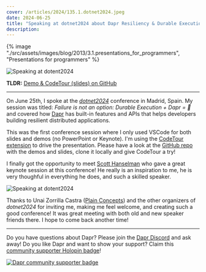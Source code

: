 ```yaml
---
cover: /articles/2024/135.1.dotnet2024.jpeg
date: 2024-06-25
title: "Speaking at dotnet2024 about Dapr Resiliency & Durable Execution"
description:
---
```


{% image "./src/assets/images/blog/2013/3.1.presentations_for_programmers", "Presentations for programmers" %}

![Speaking at dotent2024](/articles/2024/135.1.dotnet2024.jpeg)

**TLDR:** <a href="https://github.com/diagrid-labs/dapr-resiliency-and-durable-execution" target="_blank">Demo & CodeTour (slides) on GitHub</a>

---

On June 25th, I spoke at the [*dotnet2024*](https://dotnetconfspain.com/) conference in Madrid, Spain. My session was titled: *Failure is not an option: Durable Execution + Dapr = 🚀* and covered how [Dapr](https://dapr.io) has built-in features and APIs that helps developers building resilient distributed applications.

This was the first conference session where I only used VSCode for both slides and demos (no PowerPoint or Keynote). I'm using the [CodeTour extension](https://marketplace.visualstudio.com/items?itemName=vsls-contrib.codetour) to drive the presentation. Please have a look at the [GitHub repo](https://github.com/diagrid-labs/dapr-resiliency-and-durable-execution) with the demos and slides, clone it locally and give CodeTour a try! 

I finally got the opportunity to meet [Scott Hanselman](https://www.hanselman.com/) who gave a great keynote session at this conference! He really is an inspiration to me, he is very thoughful in everything he does, and such a skilled speaker.

![Speaking at dotent2024](/articles/2024/135.2.dotnet2024.jpg)

Thanks to Unai Zorrilla Castra ([Plain Concepts](https://www.plainconcepts.com/)) and the other organizers of *dotnet2024* for inviting me, making me feel welcome, and creating such a good conference! It was great meeting with both old and new speaker friends there. I hope to come back another time!

---

Do you have questions about Dapr? Please join the [Dapr Discord](https://bit.ly/dapr-discord) and ask away! Do you like Dapr and want to show your support? Claim this [community supporter Holopin badge](https://bit.ly/dapr-supporter)!

[![Dapr community supporter badge](/articles/2023/124.3.dapr-community-supporter.png)](https://bit.ly/dapr-supporter)
